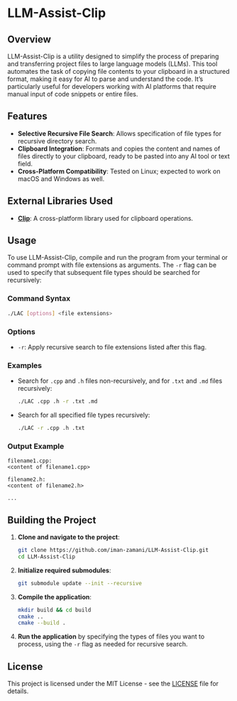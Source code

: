 # LLM-Assist-Clip

## Overview
LLM-Assist-Clip is a utility designed to simplify the process of preparing and transferring project files to large language models (LLMs). This tool automates the task of copying file contents to your clipboard in a structured format, making it easy for AI to parse and understand the code. It’s particularly useful for developers working with AI platforms that require manual input of code snippets or entire files.

## Features
- **Selective Recursive File Search**: Allows specification of file types for recursive directory search.
- **Clipboard Integration**: Formats and copies the content and names of files directly to your clipboard, ready to be pasted into any AI tool or text field.
- **Cross-Platform Compatibility**: Tested on Linux; expected to work on macOS and Windows as well.

## External Libraries Used
- **[Clip](https://github.com/dacap/clip)**: A cross-platform library used for clipboard operations.

## Usage
To use LLM-Assist-Clip, compile and run the program from your terminal or command prompt with file extensions as arguments. The `-r` flag can be used to specify that subsequent file types should be searched for recursively:

### Command Syntax
```bash
./LAC [options] <file extensions>
```

### Options
- `-r`: Apply recursive search to file extensions listed after this flag.

### Examples
- Search for `.cpp` and `.h` files non-recursively, and for `.txt` and `.md` files recursively:
  ```bash
  ./LAC .cpp .h -r .txt .md
  ```
- Search for all specified file types recursively:
  ```bash
  ./LAC -r .cpp .h .txt
  ```

### Output Example
```
filename1.cpp:
<content of filename1.cpp>

filename2.h:
<content of filename2.h>

...
```

## Building the Project
1. **Clone and navigate to the project**:
   ```bash
   git clone https://github.com/iman-zamani/LLM-Assist-Clip.git
   cd LLM-Assist-Clip
   ```

2. **Initialize required submodules**:
   ```bash
   git submodule update --init --recursive
   ```

3. **Compile the application**:
   ```bash
   mkdir build && cd build
   cmake ..
   cmake --build .
   ```

4. **Run the application** by specifying the types of files you want to process, using the `-r` flag as needed for recursive search.

## License
This project is licensed under the MIT License - see the [LICENSE](LICENSE) file for details.

